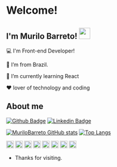 # Welcome!

 

## I'm Murilo Barreto! <img src=https://raw.githubusercontent.com/TheDudeThatCode/TheDudeThatCode/master/Assets/Hi.gif width="30">

 

:computer: I'm Front-end Developer!

:house_with_garden: I’m from Brazil.

🌱 I’m currently learning React

:heart: lover of technology and coding

## About me

[![Github Badge](https://img.shields.io/badge/-Github-000?style=flat-square&logo=Github&logoColor=white&link=https://github.com/MuriloBarreto)](https://github.com/MuriloBarreto)
[![Linkedin Badge](https://img.shields.io/badge/-LinkedIn-blue?style=flat-square&logo=Linkedin&logoColor=white&link=https://www.linkedin.com/in/murilo-barreto-970655181/)]( https://www.linkedin.com/in/murilo-barreto-970655181/)

[![MuriloBarreto GitHub stats](https://github-readme-stats.vercel.app/api?username=MuriloBarreto)](https://github.com/MuriloBarreto/github-readme-stats)
[![Top Langs](https://github-readme-stats.vercel.app/api/top-langs/?username=MuriloBarreto&layout=compact)](https://github.com/MuriloBarreto/github-readme-stats)


<code><img height="20" src="https://img.shields.io/badge/Java-ED8B00?style=for-the-badge&logo=java&logoColor=white"></code>
<code><img height="20" src="https://img.shields.io/badge/HTML5-E34F26?style=for-the-badge&logo=html5&logoColor=white"></code>
<code><img height="20" src="https://img.shields.io/badge/CSS3-1572B6?style=for-the-badge&logo=css3&logoColor=white"></code>
<code><img height="20" src="https://img.shields.io/badge/JavaScript-323330?style=for-the-badge&logo=javascript&logoColor=F7DF1E"></code>
<code><img height="20" src="https://img.shields.io/badge/Dart-0175C2?style=for-the-badge&logo=dart&logoColor=white"></code>
<code><img height="20" src="https://img.shields.io/badge/TypeScript-007ACC?style=for-the-badge&logo=typescript&logoColor=white"></code>
<code><img height="20" src="https://img.shields.io/badge/C%23-239120?style=for-the-badge&logo=c-sharp&logoColor=white"></code>
<code><img height="20" src="https://img.shields.io/badge/PHP-777BB4?style=for-the-badge&logo=php&logoColor=white"></code>




- Thanks for visiting.
